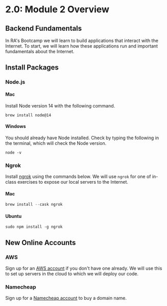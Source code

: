 # 2.0: Module 2 Overview

## **Backend Fundamentals**

In RA's Bootcamp we will learn to build applications that interact with the Internet. To start, we will learn how these applications run and important fundamentals about the Internet.

## Install Packages

### Node.js

#### Mac

Install Node version 14 with the following command.

```text
brew install node@14
```

#### Windows

You should already have Node installed. Check by typing the following in the terminal, which will check the Node version.

```text
node -v
```

### Ngrok

Install [ngrok](https://ngrok.com/) using the commands below. We will use `ngrok` for one of in-class exercises to expose our local servers to the Internet.

#### Mac

```javascript
brew install --cask ngrok
```

#### Ubuntu

```text
sudo npm install -g ngrok
```

## New Online Accounts

### AWS

Sign up for an [AWS account](https://aws.amazon.com) if you don't have one already. We will use this to set up servers in the cloud to which we will deploy our code.

### Namecheap

Sign up for a [Namecheap account](https://namecheap.com) to buy a domain name.

